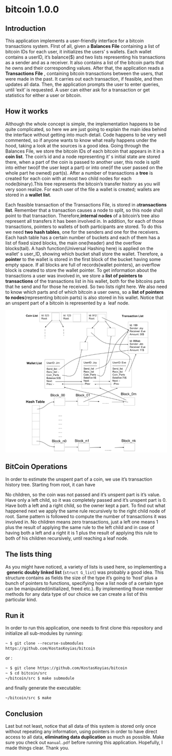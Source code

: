 # bitcoin 1.0.0

## Introduction

This application implements a user-friendly interface for a bitcoin transactions system.
FIrst of all, given a ​**Balances File**​ containing a list of bitcoin IDs for each user, it initializes
the users’ s wallets. Each wallet contains a userID, it’s balance($) and two lists representing
his transactions as a sender and as a receiver. It also contains a list of the bitcoin parts that
he owns and their corresponding values.
After that, the application reads a ​ **Transactions File**​ , containing bitcoin transactions
between the users, that were made in the past. It carries out each transaction, if feasible,
and then updates all data.
Then, the application prompts the user to enter queries, until ‘exit’ is requested.
A user can either ask for a transaction or get statistics for either a user or bitcoin.

## How it works

Although the whole concept is simple, the implementation happens to be quite
complicated, so here we are just going to explain the main idea behind the interface
without getting into much detail.
Code happens to be very well commented, so if anyone
wants to know what really happens under the hood, taking
a look at the sources is a good idea.
Going through the Balances File, we store the bitcoin IDs of each bitcoin that appears in it
in a ​ **coin list**.​ The coin’s id and a node representing it’ s initial state are stored there, when
a part of the coin is passed to another user, this node is split into either two(if the user kept
a part) or into one(if the user passed on the whole part he owned) part(s). After a number
of transactions a ​ **tree​** is created for each coin with at most two child nodes for each
node(binary).This tree represents the bitcoin’s transfer history as you will very soon realize.
For each user of the file a wallet is created; wallets are stored in a ​**wallet list​**.

Each feasible transaction of the Transactions File, is stored in a ​**transactions list**​.
Remember that a transaction causes a node to split, so this node shall point to that
transaction. Therefore, ​**internal nodes​** of a bitcoin’s tree also represent all transfers it has
been involved in.
In addition, for each of those transactions, pointers to wallets of both participants are
stored. To do this we need ​**two hash tables**, one for the senders and one for the receivers.
Each hash table has a certain number of buckets and each of them has a list of fixed sized
blocks, the main one(header) and the overflow blocks(tail). A hash function(Universal
Hashing here) is applied on the wallet’ s user_ID, showing which bucket shall store the
wallet. Therefore, a ​**pointer**​ to the wallet is stored in the first block of the bucket having some
empty space. If all blocks are full of records(wallet pointers), an overflow block is created to
store the wallet pointer.
To get information about the transactions a user was involved in, we store a
​**list of pointers to transactions**​ of the transactions list
in his wallet, both for the bitcoins parts that he
send and for those he received. So two lists right here.
We also need to know which parts and of which bitcoin a user owns,
so a ​**list of pointers to nodes**​ (representing bitcoin parts)
is also stored in his wallet. Notice that an unspent
part of a bitcoin is represented by a ​ leaf node​.

![diagram](./rsrc/diagram.png)

## BitCoin Operations

In order to estimate the unspent part of a coin, we use it’s transaction history tree. Starting
from root, it can have

No children, so the coin was not passed and it’s unspent part is it’s value.
Have only a left child, so it was completely passed and it’s unspent part is 0.
Have both a left and a right child, so the owner kept a part. To find out what
happened next we apply the same rule recursively to the right child node of root.
Same pattern is followed to compute the number of transactions it was involved in. No
children means zero transactions, just a left one means 1 plus the result of applying the
same rule to the left child and in case of having both a left and a right it is 1 plus the result
of applying this rule to both of his children recursively, until reaching a leaf node.

## The lists thing

As you might have noticed, a variety of lists is used here, so implementing a ​
**generic doubly linked list** (`struct G_list`)
was probably a good idea. This structure contains as fields
the size of the type it’s going to ‘host’ plus a bunch of pointers to functions, specifying how a
list node of a certain type can be manipulated(initialized, freed etc.). By implementing those
member methods for any data type of our choice we can create a list of this particular kind.

## Run it

In order to run this application, one needs to first
clone this repository and initialize all sub-modules
by running:

    ~ $ git clone --recurse-submodules https://github.com/KostasKoyias/bitcoin 

or :

    ~ $ git clone https://github.com/KostasKoyias/bitcoin
    ~ $ cd bitcoin/src
    ~/bitcoin/src $ make submodule

and finally generate the executable:

    ~/bitcoin/src $ make

## Conclusion

Last but not least, notice that all data of this system is stored only once without repeating
any information, using pointers in order to have direct access to all data,​
**eliminating data duplication​** as much as possible. Make sure you check out
`manual.pdf` before running this application.
Hopefully, I made things clear.
Thank you.
